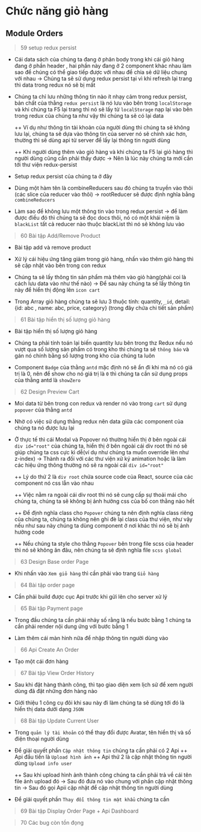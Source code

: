# Chức năng giỏ hàng

## Module Orders

> 59 setup redux persist

- Cái data sách của chúng ta đang ở phân body trong khi cái giỏ hàng đang ở phần header , hai phần này đang ở 2 component khác nhau làm sao để chúng có thể giao tiếp được với nhau để chia sẻ dữ liệu chung với nhau -> Chúng ta sẽ sử dụng redux persist tại vì khi refresh lại trang thì data trong redux nó sẽ bị mất

- Chúng ta chỉ lưu những thông tin nào ít nhạy cảm trong redux persist, bản chất của thằng `redux persist` là nó lưu vào bên trong `localStorage` và khi chúng ta F5 lại trang thì nó sẽ lấy từ `localStorage` nạp lại vào bên trong redux của chúng ta như vậy thì chúng ta sẽ có lại data

  ++ Ví dụ như thông tin tài khoản của người dùng thì chúng ta sẽ không lưu lại, chúng ta sẽ dựa vào thông tin của server nó sẽ chính xác hơn, thường thì sẽ dùng api từ server để lấy lại thông tin người dùng

  ++ Khi người dùng thêm vào giỏ hàng và khi chúng ta F5 lại giỏ hàng thì người dùng cũng cần phải thấy được -> Nên là lúc này chúng ta mới cần tới thư viện redux-persist

- Setup redux persist của chúng ta ở đây

- Dùng một hàm tên là combineReducers sau đó chúng ta truyền vào thôi (các slice của reducer vào thôi) -> rootReducer sẽ được định nghĩa bằng `combineReducers`

- Làm sao để không lưu một thông tin vào trong redux persist -> để làm được điều đó thì chúng ta sẽ đọc docs thôi, nó có một khái niệm là `blackList` tất cả reducer nào thuộc blackList thì nó sẽ không lưu vào

> 60 Bài tập Add/Remove Product

- Bài tập add và remove product

- Xử lý cái hiệu ứng tăng giảm trong giỏ hàng, nhấn vào thêm giỏ hàng thì sẽ cập nhật vào bên trong con redux

- Chúng ta sẽ lấy thông tin sản phẩm mà thêm vào giỏ hàng(phải coi là cách lưu data vào như thế nào) -> Để sau này chúng ta sẽ lấy thông tin này để hiển thị động lên `icon cart`

- Trong Array giỏ hàng chúng ta sẽ lưu 3 thuộc tính: quantity, `_id`, detail: {id: abc , name: abc, price, category} (trong đây chứa chi tiết sản phẩm)

> 61 Bài tập hiển thị số lượng giỏ hàng

- Bài tập hiển thị số lượng giỏ hàng

- Chúng ta phải tính toán lại biến quantity lưu bên trong thz Redux nếu nó vượt qua số lượng sản phẩm có trong kho thì chúng ta sẽ `thông báo` và gán nó chính bằng số lượng trong kho của chúng ta luôn

- Component `Badge` của thằng `antd` mặc định nó sẽ ẩn đi khi mà nó có giá trị là 0, nên để show cho nó giá trị là `0` thì chúng ta cần sử dụng props của thằng antd là `showZero`

> 62 Design Preview Cart

- Moi data từ bên trong con redux và render nó vào trong `cart` sử dụng `popover` của thằng `antd`

- Nhờ có việc sử dụng thằng redux nên data giữa các component của chúng ta nó được lưu lại

- Ở thực tế thì cái Modal và Popover nó thường hiển thị ở bên ngoài cái `div id="root"` của chúng ta, hiển thị ở bên ngoài cái div root thì nó sẽ giúp chúng ta css cực kì dễ(ví dụ như chúng ta muốn override lên như z-index) -> Thành ra đối với các thư viện xử ký animation hoặc là làm các hiệu ứng thông thường nó sẽ ra ngoài cái `div id="root"`

  ++ Lý do thứ 2 là `div root` chứa source code của React, source của các component nó css lẫn vào nhau

  ++ Việc nằm ra ngoài cái div root thì nó sẽ cung cấp sự thoải mái cho chúng ta, chúng ta sẽ không bị ảnh hưởng css của bố con thằng nào hết

  ++ Để định nghĩa class cho `Popover` chúng ta nên định nghĩa class riêng của chúng ta, chúng ta không nên ghi đè lại class của thư viện, như vậy nếu như sau này chúng ta dùng component ở nơi khác thì nó sẽ bị ảnh hưởng code

  ++ Nếu chúng ta style cho thằng `Popover` bên trong file scss của header thì nó sẽ không ăn đâu, nên chúng ta sẽ định nghĩa file `scss global`

> 63 Design Base order Page

- Khi nhấn vào `Xem giỏ hàng` thì cần phải vào trang `Giỏ hàng`

> 64 Bài tập order page

- Cần phải build được cục Api trước khi gửi lên cho server xử lý

> 65 Bài tập Payment page

- Trong đầu chúng ta cần phải nhảy số rằng là nếu bước bằng 1 chúng ta cần phải render nội dung ứng với bước bằng 1

- Làm thêm cái màn hình nữa để nhập thông tin người dùng vào

> 66 Api Create An Order

- Tạo một cái đơn hàng

> 67 Bài tập View Order History

- Sau khi đặt hàng thành công, thì tạo giao diện xem lịch sử để xem người dùng đã đặt những đơn hàng nào

- Giới thiệu 1 công cụ đôi khi sau này đi làm chúng ta sẽ dùng tới đó là hiển thị data dưới dạng `JSON`

> 68 Bài tập Update Current User

- Trong `quản lý tài khoản` có thể thay đổi được Avatar, tên hiển thị và số điện thoại người dùng

- Để giải quyết phần `Cập nhật thông tin` chúng ta cần phải có 2 Api
  ++ Api đầu tiền là `Upload hình ảnh`
  ++ Api thứ 2 là cập nhật thông tin người dùng `Upload info user`

  ++ Sau khi upload hình ảnh thành công chúng ta cần phải trả về cái tên file ảnh upload đó -> Sau đó đưa nó vào chung với phần cập nhật thông tin -> Sau đó gọi Apii cập nhật để cập nhật thông tin người dùng

- Để giải quyết phần `Thay đổi thông tin mật khẩu` chúng ta cần

> 69 Bài tập Display Order Page + Api Dashboard

> 70 Các bug còn tồn đọng
